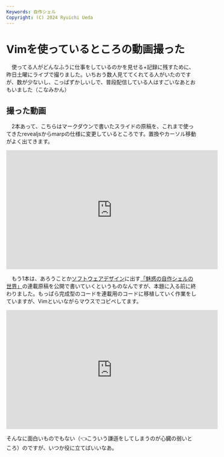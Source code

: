 ```yaml
---
Keywords: 自作シェル
Copyright: (C) 2024 Ryuichi Ueda
---
```


# Vimを使っているところの動画撮った

　使ってる人がどんなふうに仕事をしているのかを見せる+記録に残すために、昨日土曜にライブで撮りました。いちおう数人見ててくれてる人がいたのですが、数が少ないし、こっぱずかしいしで、普段配信している人はすごいなあとおもいました（こなみかん）


## 撮った動画

　2本あって、こちらはマークダウンで書いたスライドの原稿を、これまで使ってきたrevealjsからmarpの仕様に変更しているところです。置換やカーソル移動がよく出てきます。

<iframe width="560" height="315" src="https://www.youtube.com/embed/OlCmO2kJX6c?si=jw5kRqx-2MMl1vKD" title="YouTube video player" frameborder="0" allow="accelerometer; autoplay; clipboard-write; encrypted-media; gyroscope; picture-in-picture; web-share" referrerpolicy="strict-origin-when-cross-origin" allowfullscreen></iframe>

　もう1本は、あろうことか[ソフトウェアデザイン](https://amzn.to/3ZkJZtD)に出す[「魅惑の自作シェルの世界」](/?page=sd_rusty_bash)の連載原稿を公開で書いていくというものなんですが、本題に入る前に終わりました。もっぱら完成型のコードを連載用のコードに移植していく作業をしていますが、Vimといいながらマウスでコピペしてます。

<iframe width="560" height="315" src="https://www.youtube.com/embed/Fw2-_-goYR8?si=RZMPXQDIuKEddRgM" title="YouTube video player" frameborder="0" allow="accelerometer; autoplay; clipboard-write; encrypted-media; gyroscope; picture-in-picture; web-share" referrerpolicy="strict-origin-when-cross-origin" allowfullscreen></iframe>


そんなに面白いものでもない（👈こういう謙遜をしてしまうのが心臓の弱いところ）のですが、いつか役に立てばいいなあ。
